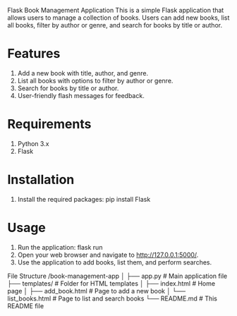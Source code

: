 Flask Book Management Application
This is a simple Flask application that allows users to manage a collection of books. Users can add new books, list all books, filter by author or genre, and search for books by title or author.

# Features
 1. Add a new book with title, author, and genre.
 2. List all books with options to filter by author or genre.
 3. Search for books by title or author.
 4. User-friendly flash messages for feedback.
 
# Requirements
 1. Python 3.x
 2. Flask
 
# Installation
 1. Install the required packages: pip install Flask

# Usage
 1. Run the application: flask run
 2. Open your web browser and navigate to http://127.0.0.1:5000/.
 3. Use the application to add books, list them, and perform searches.

File Structure
/book-management-app
│
├── app.py                 # Main application file
├── templates/             # Folder for HTML templates
│   ├── index.html         # Home page
│   ├── add_book.html      # Page to add a new book
│   └── list_books.html    # Page to list and search books
└── README.md              # This README file
 
